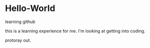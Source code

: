 # Hello-World
learning github

this is a learning experience for me.
I'm looking at getting into coding.

protoray out.
